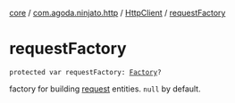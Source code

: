 [core](../../index.md) / [com.agoda.ninjato.http](../index.md) / [HttpClient](index.md) / [requestFactory](./request-factory.md)

# requestFactory

`protected var requestFactory: `[`Factory`](../-request/-factory/index.md)`?`

factory for building [request](../-request/index.md) entities. `null` by default.


